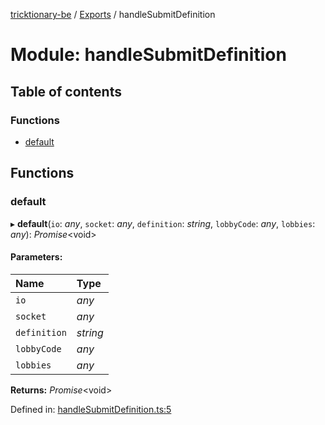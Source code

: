 [tricktionary-be](../README.md) / [Exports](../modules.md) / handleSubmitDefinition

# Module: handleSubmitDefinition

## Table of contents

### Functions

- [default](handlesubmitdefinition.md#default)

## Functions

### default

▸ **default**(`io`: *any*, `socket`: *any*, `definition`: *string*, `lobbyCode`: *any*, `lobbies`: *any*): *Promise*<void\>

#### Parameters:

Name | Type |
:------ | :------ |
`io` | *any* |
`socket` | *any* |
`definition` | *string* |
`lobbyCode` | *any* |
`lobbies` | *any* |

**Returns:** *Promise*<void\>

Defined in: [handleSubmitDefinition.ts:5](https://github.com/story-squad/tricktionary-be/blob/d40d323/src/sockets/handleSubmitDefinition.ts#L5)
